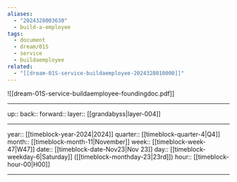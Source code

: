 ```yaml
---
aliases:
  - "2024328003630"
  - build-a-employee
tags:
  - document
  - dream/01S
  - service
  - buildaemployee
related:
  - "[[dream-01S-service-buildaemployee-2024328010000]]"
---
```


![[dream-01S-service-buildaemployee-foundingdoc.pdf]]

***

up:: 
back:: 
forward:: 
layer:: [[grandabyss|layer-004]]

***

year:: [[timeblock-year-2024|2024]]
quarter:: [[timeblock-quarter-4|Q4]]
month:: [[timeblock-month-11|November]]
week:: [[timeblock-week-47|W47]]
date:: [[timeblock-date-Nov23|Nov 23]]
day:: [[timeblock-weekday-6|Saturday]] ([[timeblock-monthday-23|23rd]])
hour:: [[timeblock-hour-00|H00]]

***
